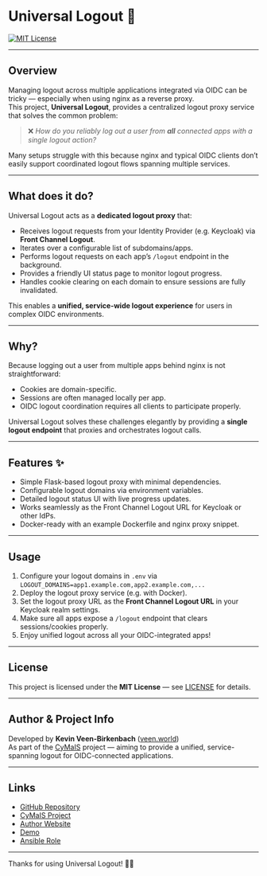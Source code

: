 # Universal Logout 🍪

[![MIT License](https://img.shields.io/badge/license-MIT-green.svg)](./LICENSE)

---

## Overview

Managing logout across multiple applications integrated via OIDC can be tricky — especially when using nginx as a reverse proxy.  
This project, **Universal Logout**, provides a centralized logout proxy service that solves the common problem:

> ❌ *How do you reliably log out a user from **all** connected apps with a single logout action?*

Many setups struggle with this because nginx and typical OIDC clients don’t easily support coordinated logout flows spanning multiple services.

---

## What does it do?

Universal Logout acts as a **dedicated logout proxy** that:

- Receives logout requests from your Identity Provider (e.g. Keycloak) via **Front Channel Logout**.
- Iterates over a configurable list of subdomains/apps.
- Performs logout requests on each app’s `/logout` endpoint in the background.
- Provides a friendly UI status page to monitor logout progress.
- Handles cookie clearing on each domain to ensure sessions are fully invalidated.

This enables a **unified, service-wide logout experience** for users in complex OIDC environments.

---

## Why?

Because logging out a user from multiple apps behind nginx is not straightforward:  
- Cookies are domain-specific.  
- Sessions are often managed locally per app.  
- OIDC logout coordination requires all clients to participate properly.

Universal Logout solves these challenges elegantly by providing a **single logout endpoint** that proxies and orchestrates logout calls.

---

## Features ✨

- Simple Flask-based logout proxy with minimal dependencies.  
- Configurable logout domains via environment variables.  
- Detailed logout status UI with live progress updates.  
- Works seamlessly as the Front Channel Logout URL for Keycloak or other IdPs.  
- Docker-ready with an example Dockerfile and nginx proxy snippet.

---

## Usage

1. Configure your logout domains in `.env` via `LOGOUT_DOMAINS=app1.example.com,app2.example.com,...`  
2. Deploy the logout proxy service (e.g. with Docker).  
3. Set the logout proxy URL as the **Front Channel Logout URL** in your Keycloak realm settings.  
4. Make sure all apps expose a `/logout` endpoint that clears sessions/cookies properly.  
5. Enjoy unified logout across all your OIDC-integrated apps!

---

## License

This project is licensed under the **MIT License** — see [LICENSE](./LICENSE) for details.

---

## Author & Project Info

Developed by **Kevin Veen-Birkenbach** ([veen.world](https://veen.world))  
As part of the [CyMaIS](https://cymais.cloud) project — aiming to provide a unified, service-spanning logout for OIDC-connected applications.

---

## Links

- [GitHub Repository](https://github.com/kevinveenbirkenbach/universal-logout)  
- [CyMaIS Project](https://cymais.cloud)  
- [Author Website](https://veen.world)
- [Demo](https://logout.cymais.cloud/)
- [Ansible Role](https://github.com/kevinveenbirkenbach/cymais/tree/master/roles/web-svc-logout)

---

Thanks for using Universal Logout! 🍪🚀
